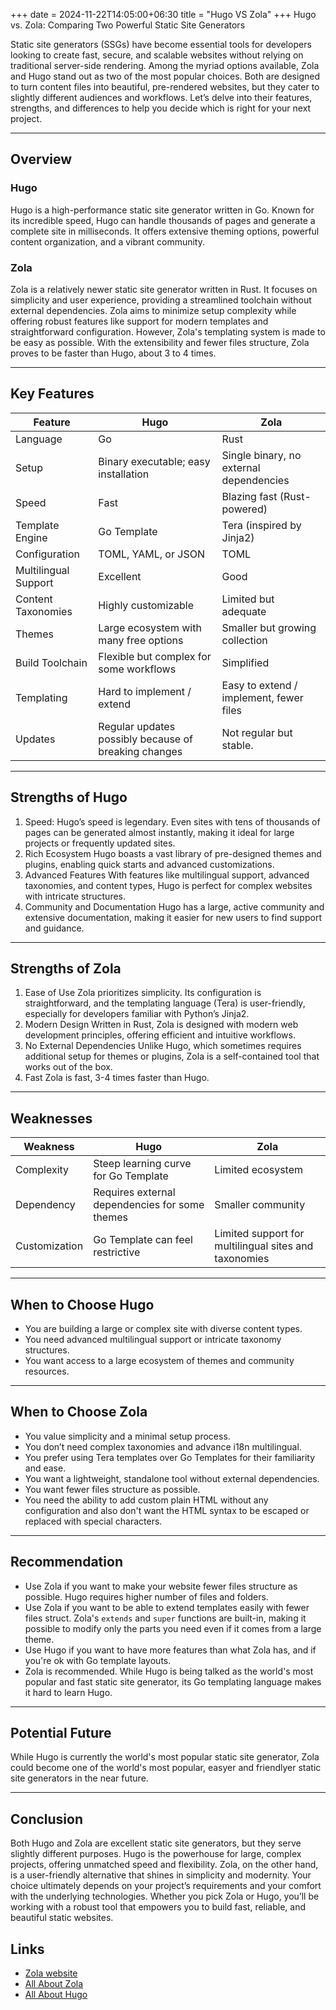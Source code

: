 +++
date = 2024-11-22T14:05:00+06:30
title = "Hugo VS Zola"
+++
Hugo vs. Zola: Comparing Two Powerful Static Site Generators
<!--more-->
Static site generators (SSGs) have become essential tools for developers looking to create fast, secure, and scalable websites without relying on traditional server-side rendering. Among the myriad options available, Zola and Hugo stand out as two of the most popular choices. Both are designed to turn content files into beautiful, pre-rendered websites, but they cater to slightly different audiences and workflows. Let’s delve into their features, strengths, and differences to help you decide which is right for your next project.

---

## Overview
### Hugo
Hugo is a high-performance static site generator written in Go. Known for its incredible speed, Hugo can handle thousands of pages and generate a complete site in milliseconds. It offers extensive theming options, powerful content organization, and a vibrant community.

### Zola
Zola is a relatively newer static site generator written in Rust. It focuses on simplicity and user experience, providing a streamlined toolchain without external dependencies. Zola aims to minimize setup complexity while offering robust features like support for modern templates and straightforward configuration. However, Zola's templating system is made to be easy as possible. With the extensibility and fewer files structure, Zola proves to be faster than Hugo, about 3 to 4 times.

---

## Key Features
| Feature | Hugo | Zola |
|---|---|---|
| Language | Go| Rust |
| Setup | Binary executable; easy installation | Single binary, no external dependencies |
| Speed | Fast| Blazing fast (Rust-powered) |
| Template Engine | Go Template | Tera (inspired by Jinja2)|
| Configuration | TOML, YAML, or JSON | TOML |
| Multilingual Support | Excellent | Good |
| Content Taxonomies | Highly customizable | Limited but adequate |
| Themes | Large ecosystem with many free options | Smaller but growing collection |
| Build Toolchain | Flexible but complex for some workflows | Simplified |
| Templating | Hard to implement / extend | Easy to extend / implement, fewer files |
| Updates | Regular updates possibly because of breaking changes | Not regular but stable. |
---

## Strengths of Hugo
1. Speed:
	Hugo’s speed is legendary. Even sites with tens of thousands of pages can be generated almost instantly, making it ideal for large projects or frequently updated sites.
2. Rich Ecosystem 
	Hugo boasts a vast library of pre-designed themes and plugins, enabling quick starts and advanced customizations.
3. Advanced Features 
	With features like multilingual support, advanced taxonomies, and content types, Hugo is perfect for complex websites with intricate structures.
4. Community and Documentation 
	Hugo has a large, active community and extensive documentation, making it easier for new users to find support and guidance.

---

## Strengths of Zola
1. Ease of Use 
	Zola prioritizes simplicity. Its configuration is straightforward, and the templating language (Tera) is user-friendly, especially for developers familiar with Python’s Jinja2.
2. Modern Design 
	Written in Rust, Zola is designed with modern web development principles, offering efficient and intuitive workflows.
3. No External Dependencies
	Unlike Hugo, which sometimes requires additional setup for themes or plugins, Zola is a self-contained tool that works out of the box.
4. Fast
	Zola is fast, 3-4 times faster than Hugo.
---

## Weaknesses
| Weakness | Hugo | Zola |
|---|---|---|
| Complexity | Steep learning curve for Go Template | Limited ecosystem |
| Dependency | Requires external dependencies for some themes | Smaller community |
| Customization | Go Template can feel restrictive| Limited support for multilingual sites and taxonomies |

---

## When to Choose Hugo
- You are building a large or complex site with diverse content types.
- You need advanced multilingual support or intricate taxonomy structures.
- You want access to a large ecosystem of themes and community resources.

---

## When to Choose Zola
- You value simplicity and a minimal setup process.
- You don’t need complex taxonomies and advance i18n multilingual.
- You prefer using Tera templates over Go Templates for their familiarity and ease.
- You want a lightweight, standalone tool without external dependencies.
- You want fewer files structure as possible.
- You need the ability to add custom plain HTML without any configuration and also don't want the HTML syntax to be escaped or replaced with special characters.

---

## Recommendation
- Use Zola if you want to make your website fewer files structure as possible. Hugo requires higher number of files and folders.
- Use Zola if you want to be able to extend templates easily with fewer files struct. Zola's `extends` and `super` functions are built-in, making it possible to modify only the parts you need even if it comes from a large theme.
- Use Hugo if you want to have more features than what Zola has, and if you're ok with Go template layouts.
- Zola is recommended. While Hugo is being talked as the world's most popular and fast static site generator, its Go templating language makes it hard to learn Hugo.
---

## Potential Future
While Hugo is currently the world's most popular static site generator, Zola could become one of the world's most popular, easyer and friendlyer static site generators in the near future.

---

## Conclusion
Both Hugo and Zola are excellent static site generators, but they serve slightly different purposes. Hugo is the powerhouse for large, complex projects, offering unmatched speed and flexibility. Zola, on the other hand, is a user-friendly alternative that shines in simplicity and modernity. Your choice ultimately depends on your project’s requirements and your comfort with the underlying technologies. Whether you pick Zola or Hugo, you’ll be working with a robust tool that empowers you to build fast, reliable, and beautiful static websites.

## Links
- [Zola website](https://www.getzola.org/)
- [All About Zola](@/articles/zola-about.md)
- [All About Hugo](@/articles/hugo-about.md)